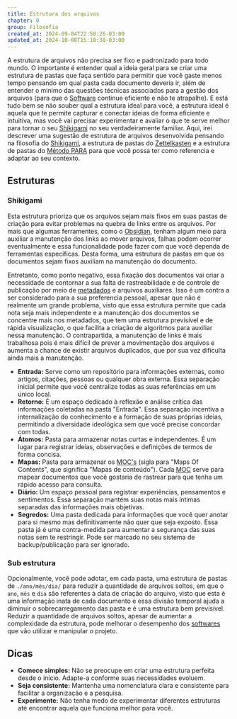 ```yaml
---
title: Estrutura dos arquivos
chapter: 0
group: Filosofia
created_at: 2024-09-04T22:50:26-03:00
updated_at: 2024-10-08T15:10:38-03:00
---
```


A estrutura de arquivos não precisa ser fixo e padronizado para todo mundo. O importante é entender qual a ideia geral para se criar uma estrutura de pastas que faça sentido para permitir que você gaste menos tempo pensando em qual pasta cada documento deveria ir, além de entender o minimo das questões técnicas associados para a gestão dos arquivos (para que o [Software](../api/sementes/2024/07/02/Software.md) continue eficiente e não te atrapalhe). E está tudo bem se não souber qual a estrutura ideal para você, a estrutura ideal é aquela que te permite capturar e conectar ideias de forma eficiente e intuitiva, mas você vai precisar experimentar e avaliar o que te serve melhor para tornar o seu [Shikigami](../api/sementes/2024/07/07/Shikigami.md) no seu verdadeiramente familiar. Aqui, irei descrever uma sugestão de estrutura de arquivos desenvolvida pensando na filosofia do [Shikigami](../api/sementes/2024/07/07/Shikigami.md), a estrutura de pastas do [Zettelkasten](../atomos/2024/07/12/Zettelkasten.md) e a estrutura de pastas do [Método PARA](../Metodo_PARA.md) para que você possa ter como referencia e adaptar ao seu contexto.


## Estruturas
### Shikigami

Esta estrutura prioriza que os arquivos sejam mais fixos em suas pastas de criação para evitar problemas na quebra de links entre os arquivos. Por mais que algumas ferramentes, como o [Obsidian](../api/sementes/2024/07/08/Obsidian.md), tenham algum meio para auxiliar a manutenção dos links ao mover arquivos, falhas podem ocorrer eventualmente e essa funcionalidade pode fazer com que você dependa de ferramentas especificas. Desta forma, uma estrutura de pastas em que os documentos sejam fixos auxiliam na manutenção do documento. 

Entretanto, como ponto negativo, essa fixação dos documentos vai criar a necessidade de contornar a sua falta de rastreabilidade e de controle de publicação por meio de [metadados](../Metadados) e arquivos auxiliares. Isso é um contra a ser considerado para a sua preferencia pessoal, apesar que não é realmente um grande problema, visto que essa estrutura permite que cada nota seja mais independente e a manutenção dos documentos se concentre mais nos metadados, que tem uma estrutura previsível e de rápida visualização, o que facilita a criação de algoritmos para auxiliar nessa manutenção. O contrapartida, a manutenção de links é mais trabalhosa pois é mais difícil de prever a movimentação dos arquivos e aumenta a chance de existir arquivos duplicados, que por sua vez dificulta ainda mais a manutenção.

- **Entrada:** Serve como um repositório para informações externas, como artigos, citações, pessoas ou qualquer obra externa. Essa separação inicial permite que você centralize todas as suas referências em um único local.
- **Retorno:** É um espaço dedicado à reflexão e análise crítica das informações coletadas na pasta "Entrada". Essa separação incentiva a internalização do conhecimento e a formação de suas próprias ideias, permitindo a diversidade ideológica sem que você precise concordar com todas.
- **Átomos:** Pasta para armazenar notas curtas e independentes. É um lugar para registrar ideias, observações e definições de termos de forma concisa.
- **Mapas:** Pasta para armazenar os [MOC's](../MOC.md) (sigla para "Maps Of Contents", que significa "Mapas de conteúdo"). Cada [MOC](../MOC.md) serve para mapear documentos que você gostaria de rastrear para que tenha um rápido acesso para consulta.
- **Diário:** Um espaço pessoal para registrar experiências, pensamentos e sentimentos. Essa separação mantém suas notas mais íntimas separadas das informações mais objetivas.
- **Segredos:** Uma pasta dedicada para informações que você quer anotar para si mesmo mas definitivamente não quer que seja exposto. Essa pasta já é uma contra-medida para aumentar a segurança das suas notas sem te restringir. Pode ser marcado no seu sistema de backup/publicação para ser ignorado.

### Sub estrutura
Opcionalmente, você pode adotar, em cada pasta, uma estrutura de pastas de `./ano/mês/dia/` para reduzir a quantidade de arquivos soltos, em que o `ano`, `mês` e `dia` são referentes à data de criação do arquivo, visto que esta é uma informação inata de cada documento e essa divisão temporal ajuda a diminuir o sobrecarregamento das pasta e é uma estrutura bem previsível. Reduzir a quantidade de arquivos soltos, apesar de aumentar a complexidade da estrutura, pode melhorar o desempenho dos [softwares](../api/sementes/2024/07/02/Software.md) que vão utilizar e manipular o projeto.

## Dicas
- **Comece simples:** Não se preocupe em criar uma estrutura perfeita desde o início. Adapte-a conforme suas necessidades evoluem.
- **Seja consistente:** Mantenha uma nomenclatura clara e consistente para facilitar a organização e a pesquisa.
- **Experimente:** Não tenha medo de experimentar diferentes estruturas até encontrar aquela que funciona melhor para você.